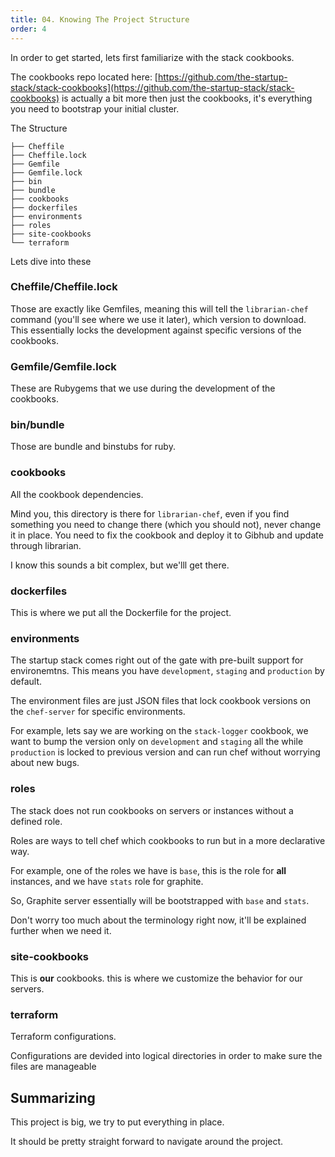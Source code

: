 ```yaml
---
title: 04. Knowing The Project Structure
order: 4
---
```


In order to get started, lets first familiarize with the stack cookbooks.

The cookbooks repo located here:
[https://github.com/the-startup-stack/stack-cookbooks](https://github.com/the-startup-stack/stack-cookbooks) is actually a bit more then just the cookbooks, it's everything you need to bootstrap your initial cluster.

The Structure

```
├── Cheffile
├── Cheffile.lock
├── Gemfile
├── Gemfile.lock
├── bin
├── bundle
├── cookbooks
├── dockerfiles
├── environments
├── roles
├── site-cookbooks
└── terraform
  ```
  
Lets dive into these
  
### Cheffile/Cheffile.lock

Those are exactly like Gemfiles, meaning this will tell the `librarian-chef` command (you'll see where we use it later), which version to download. This essentially locks the development against specific versions of the cookbooks.

### Gemfile/Gemfile.lock

These are Rubygems that we use during the development of the cookbooks.

### bin/bundle

Those are bundle and binstubs for ruby.

### cookbooks

All the cookbook dependencies.

Mind you, this directory is there for `librarian-chef`, even if you find something you need to change there (which you should not), never change it in place. You need to fix the cookbook and deploy it to Gibhub and update through librarian.

I know this sounds a bit complex, but we'lll get there.

### dockerfiles

This is where we put all the Dockerfile for the project.

### environments

The startup stack comes right out of the gate with pre-built support for environemtns. This means you have `development`, `staging` and `production` by default.

The environment files are just JSON files that lock cookbook versions on the `chef-server` for specific environments.

For example, lets say we are working on the `stack-logger` cookbook, we want to bump the version only on `development` and `staging` all the while `production` is locked to previous version and can run chef without worrying about new bugs.

### roles

The stack does not run cookbooks on servers or instances without a defined role.

Roles are ways to tell chef which cookbooks to run but in a more declarative way.

For example, one of the roles we have is `base`, this is the role for **all** instances, and we have `stats` role for graphite.

So, Graphite server essentially will be bootstrapped with `base` and `stats`.

Don't worry too much about the terminology right now, it'll be explained further when we need it.

### site-cookbooks

This is **our** cookbooks. this is where we customize the behavior for our servers.

### terraform

Terraform configurations.

Configurations are devided into logical directories in order to make sure the files are manageable

## Summarizing

This project is big, we try to put everything in place.

It should be pretty straight forward to navigate around the project.
